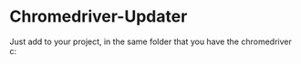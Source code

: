 # Chromedriver-Updater
Just add to your project, in the same folder that you have the chromedriver c:
